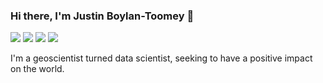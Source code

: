 ### Hi there, I'm Justin Boylan-Toomey 👋
[![](https://img.shields.io/badge/website-purple?style=flat-square)](https://jboylantoomey.com)
[![](https://img.shields.io/badge/Twitter-1DA1F2?style=flat-square&logo=twitter&logoColor=white)](https://twitter.com/jit_compile)
[![](https://img.shields.io/badge/Medium-f5f5f5?style=flat-square&logo=medium&logoColor=12100E)](https://www.linkedin.com/in/jboylantoomey/)
[![](https://img.shields.io/badge/LinkedIn-0077B5?style=flat-square&logo=linkedin&logoColor=white)](https://www.linkedin.com/in/jboylantoomey/)  

I'm a geoscientist turned data scientist, seeking to have a positive impact on the world.
